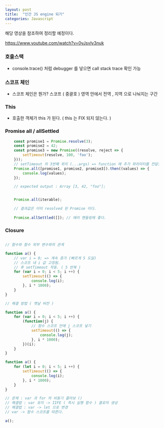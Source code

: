 ```yaml
---
layout: post
title:  "인간 JS engine 되기"
categories: Javascript
---
```

해당 영상을 참조하여 정리할 예정이다.

https://www.youtube.com/watch?v=0yJsvly3nuk

### 호출스택
- console.trace() 처럼 debugger 를 넣으면 call stack trace 확인 가능
### 스코프 체인
- 스코프 체인은 뭔가?
스코프 ( 중괄호 ) 영역 안에서 전역 , 지역 으로 나눠지는 구간
### This
- 호출한 객체가 this 가 된다. ( this 는 FIX 되지 않는다. )

### Promise all / allSettled

```javascript
    const promise1 = Promise.resolve(3);
    const promise2 = 42;
    const promise3 = new Promise((resolve, reject => {
        setTimeout(resolve, 100, 'foo');
    }));
    // setTimeout 의 3번째 위치 (...args) => function 에 추가 파라미터를 전달할 때 사용된다.
    Promise.all([promise1, promise2, promise3]).then((values) => {
        console.log(values);
    });

    // expected output : Array [3, 42, "foo"];


    Promise.all(iterable);

    // 결과값은 이미 resolved 된 Promise 이다.
    
    Promise.allSettled([]); // 에러 핸들링에 좋다.

```

### Closure
```javascript

// 함수와 함수 외부 변수와의 관계

function a() {
    // var i = 0; => 계속 증가 (빠르게 5 도달)
    // 스코프 내 i 값 고정됨.
    // 후 setTimeout 작동. ( 5 반복 )
    for (var i = 0; i < 5; i ++) {
        setTimeout(() => {
            console.log(i);
        }, i * 1000);
    }
}

// 해결 방법 ( 옛날 버전 )

function a() {
    for (var i = 0; i < 5; i ++) {
        (function(j) {
            // 함수 스코프 안에 j 스코프 넣기
            setTimeout(() => {
                console.log(j);
            }, i * 1000);
        })(i);
    }
}

function a() {
    for (let i = 0; i < 5; i ++) {
        setTimeout(() => {
            console.log(i);
        }, i * 1000);
    }
}

// 문제 : var 과 for 의 비동기 콜라보 ()
// 해결법 : var 유지 -> IIFE ( 즉시 실행 함수 ) 클로저 생성
// 해결법 : var -> let 으로 변경
// var -> 함수 스코프를 따른다.

a();


```
